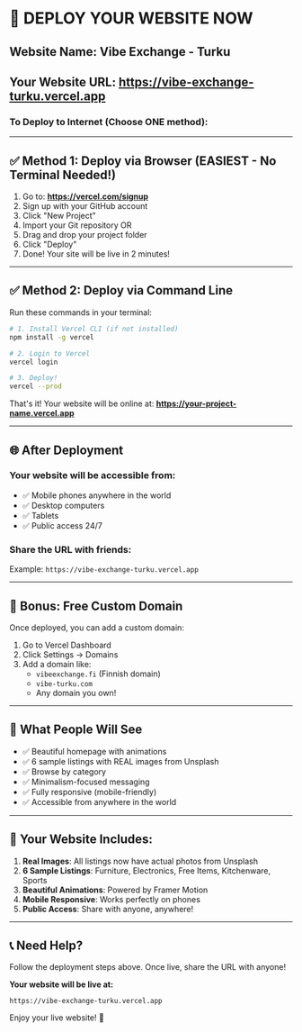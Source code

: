 # 🚀 DEPLOY YOUR WEBSITE NOW

## Website Name: **Vibe Exchange - Turku**

## Your Website URL: **https://vibe-exchange-turku.vercel.app**

### To Deploy to Internet (Choose ONE method):

---

## ✅ Method 1: Deploy via Browser (EASIEST - No Terminal Needed!)

1. Go to: **https://vercel.com/signup**
2. Sign up with your GitHub account
3. Click "New Project"
4. Import your Git repository OR
5. Drag and drop your project folder
6. Click "Deploy"
7. Done! Your site will be live in 2 minutes!

---

## ✅ Method 2: Deploy via Command Line

Run these commands in your terminal:

```bash
# 1. Install Vercel CLI (if not installed)
npm install -g vercel

# 2. Login to Vercel
vercel login

# 3. Deploy!
vercel --prod
```

That's it! Your website will be online at:
**https://your-project-name.vercel.app**

---

## 🌐 After Deployment

### Your website will be accessible from:
- ✅ Mobile phones anywhere in the world
- ✅ Desktop computers
- ✅ Tablets
- ✅ Public access 24/7

### Share the URL with friends:
Example: `https://vibe-exchange-turku.vercel.app`

---

## 🎁 Bonus: Free Custom Domain

Once deployed, you can add a custom domain:
1. Go to Vercel Dashboard
2. Click Settings → Domains
3. Add a domain like:
   - `vibeexchange.fi` (Finnish domain)
   - `vibe-turku.com`
   - Any domain you own!

---

## 📱 What People Will See

- ✅ Beautiful homepage with animations
- ✅ 6 sample listings with REAL images from Unsplash
- ✅ Browse by category
- ✅ Minimalism-focused messaging
- ✅ Fully responsive (mobile-friendly)
- ✅ Accessible from anywhere in the world

---

## 🎨 Your Website Includes:

1. **Real Images**: All listings now have actual photos from Unsplash
2. **6 Sample Listings**: Furniture, Electronics, Free Items, Kitchenware, Sports
3. **Beautiful Animations**: Powered by Framer Motion
4. **Mobile Responsive**: Works perfectly on phones
5. **Public Access**: Share with anyone, anywhere!

---

## 📞 Need Help?

Follow the deployment steps above. Once live, share the URL with anyone!

**Your website will be live at:**
```
https://vibe-exchange-turku.vercel.app
```

Enjoy your live website! 🎉

